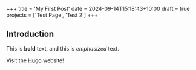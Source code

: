 +++
title = 'My First Post'
date = 2024-09-14T15:18:43+10:00
draft = true
projects = ['Test Page', 'Test 2']
+++
## Introduction

This is **bold** text, and this is *emphasized* text.

Visit the [Hugo](https://gohugo.io) website!

